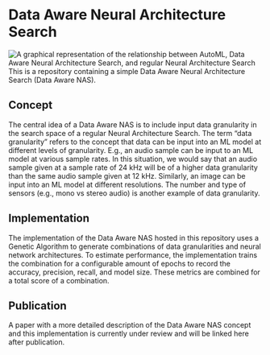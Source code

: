 # Data Aware Neural Architecture Search
![A graphical representation of the relationship between AutoML, Data Aware Neural Architecture Search, and regular Neural Architecture Search](url "a title")
This is a repository containing a simple Data Aware Neural Architecture Search (Data Aware NAS).

## Concept
The central idea of a Data Aware NAS is to include input data granularity in the search space of a regular Neural Architecture Search.
The term “data granularity” refers to the concept that data can be input into an ML model at different levels of granularity.
E.g., an audio sample can be input to an ML model at various sample rates. 
In this situation, we would say that an audio sample given at a sample rate of 24 kHz will be of a higher data granularity than the same audio sample given at 12 kHz. 
Similarly, an image can be input into an ML model at different resolutions.
The number and type of sensors (e.g., mono vs stereo audio) is another example of data granularity.

## Implementation
The implementation of the Data Aware NAS hosted in this repository uses a Genetic Algorithm to generate combinations of data granularities and neural network architectures.
To estimate performance, the implementation trains the combination for a configurable amount of epochs to record the accuracy, precision, recall, and model size.
These metrics are combined for a total score of a combination.

## Publication
A paper with a more detailed description of the Data Aware NAS concept and this implementation is currently under review and will be linked here after publication.
